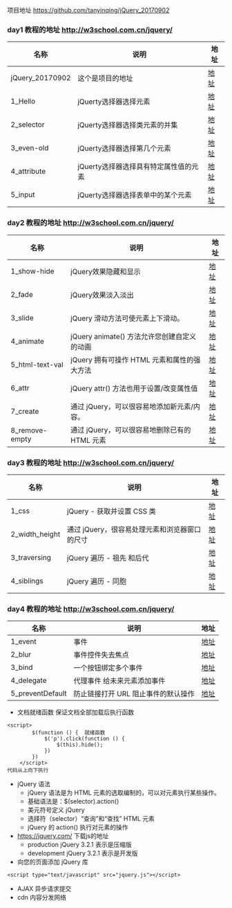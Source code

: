 项目地址 https://github.com/tanyinqing/jQuery_20170902

### day1  教程的地址  http://w3school.com.cn/jquery/
|名称|说明|地址|
|---|---|---|
|jQuery_20170902|这个是项目的地址|[地址](https://github.com/tanyinqing/jQuery_20170902)|
|1_Hello|jQuerty选择器选择元素|[地址](https://github.com/tanyinqing/jQuery_20170902/blob/master/day1/1_Hello.html)|
|2_selector|jQuerty选择器选择类元素的并集|[地址](https://github.com/tanyinqing/jQuery_20170902/blob/master/day1/2_selector.html)|
|3_even-old|jQuerty选择器选择第几个元素|[地址](https://github.com/tanyinqing/jQuery_20170902/blob/master/day1/3_even-old.html)|
|4_attribute|jQuerty选择器选择具有特定属性值的元素|[地址](https://github.com/tanyinqing/jQuery_20170902/blob/master/day1/4_attribute.html)|
|5_input|jQuerty选择器选择表单中的某个元素|[地址](https://github.com/tanyinqing/jQuery_20170902/blob/master/day1/5_input.html)|

### day2  教程的地址  http://w3school.com.cn/jquery/
|名称|说明|地址|
|---|---|---|
|1_show-hide|jQuery效果隐藏和显示|[地址](https://github.com/tanyinqing/jQuery_20170902/blob/master/day2/1_show-hide.html)|
|2_fade|jQuery效果淡入淡出|[地址](https://github.com/tanyinqing/jQuery_20170902/blob/master/day2/2_fade.html)|
|3_slide|jQuery 滑动方法可使元素上下滑动。|[地址](https://github.com/tanyinqing/jQuery_20170902/blob/master/day2/3_slide.html)|
|4_animate|jQuery animate() 方法允许您创建自定义的动画|[地址](https://github.com/tanyinqing/jQuery_20170902/blob/master/day2/4_animate.html)|
|5_html-text-val|jQuery 拥有可操作 HTML 元素和属性的强大方法|[地址](https://github.com/tanyinqing/jQuery_20170902/blob/master/day2/5_html-text-val.html)|
|6_attr|jQuery attr() 方法也用于设置/改变属性值|[地址](https://github.com/tanyinqing/jQuery_20170902/blob/master/day2/6_attr.html)|
|7_create|通过 jQuery，可以很容易地添加新元素/内容。|[地址](https://github.com/tanyinqing/jQuery_20170902/blob/master/day2/7_create.html)|
|8_remove-empty|通过 jQuery，可以很容易地删除已有的 HTML 元素|[地址](https://github.com/tanyinqing/jQuery_20170902/blob/master/day2/8_remove-empty.html)|

### day3  教程的地址  http://w3school.com.cn/jquery/
|名称|说明|地址|
|---|---|---|
|1_css|jQuery - 获取并设置 CSS 类|[地址](https://github.com/tanyinqing/jQuery_20170902/blob/master/day3/1_css.html)|
|2_width_height|通过 jQuery，很容易处理元素和浏览器窗口的尺寸|[地址](https://github.com/tanyinqing/jQuery_20170902/blob/master/day3/2_width_height.html)|
|3_traversing|jQuery 遍历 - 祖先  和后代|[地址](https://github.com/tanyinqing/jQuery_20170902/blob/master/day3/3_traversing.html)|
|4_siblings|jQuery 遍历 - 同胞|[地址](https://github.com/tanyinqing/jQuery_20170902/blob/master/day3/4_siblings.html)|

### day4  教程的地址  http://w3school.com.cn/jquery/
|名称|说明|地址|
|---|---|---|
|1_event|事件|[地址](https://github.com/tanyinqing/jQuery_20170902/blob/master/day4/1_event.html)|
|2_blur|事件控件失去焦点|[地址](https://github.com/tanyinqing/jQuery_20170902/blob/master/day4/2_blur.html)|
|3_bind|一个按钮绑定多个事件|[地址](https://github.com/tanyinqing/jQuery_20170902/blob/master/day4/3_bind.html)|
|4_delegate| 代理事件 给未来元素添加事件|[地址](https://github.com/tanyinqing/jQuery_20170902/blob/master/day4/4_delegate.html)|
|5_preventDefault|防止链接打开 URL   阻止事件的默认操作|[地址](https://github.com/tanyinqing/jQuery_20170902/blob/master/day4/5_preventDefault.html)|

- 文档就绪函数 保证文档全部加载后执行函数
```
<script>
        $(function () {  就绪函数
            $('p').click(function () {
                $(this).hide();
            })
        })
    </script>
代码从上向下执行
```

- jQuery 语法
    - jQuery 语法是为 HTML 元素的选取编制的，可以对元素执行某些操作。
    - 基础语法是：$(selector).action()
    - 美元符号定义 jQuery
    - 选择符（selector）“查询”和“查找” HTML 元素
    - jQuery 的 action() 执行对元素的操作
- https://jquery.com/ 下载js的地址
    - production jQuery 3.2.1 表示是压缩版
    - development jQuery 3.2.1  表示是开发版
- 向您的页面添加 jQuery 库   

```
<script type="text/javascript" src="jquery.js"></script>
``` 
- AJAX  异步请求提交
- cdn 内容分发网络 